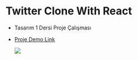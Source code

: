 # Twitter Clone With React
- Tasarım 1 Dersi Proje Çalışması

- [Proje Demo Link](https://twitter-clone-de3a6.web.app)

    <img src="https://i.ibb.co/BsDdVrZ/tw.png" />
